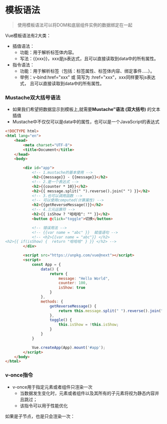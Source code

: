 # 模板语法

> 使用模板语法可以将DOM和底层组件实例的数据绑定在一起



Vue模板语法有2大类：

- 插值语法：
  - 功能：用于解析标签体内容。
  - 写法：{{xxx}}，xxx是js表达式，且可以直接读取到data中的所有属性。
- 指令语法：
  - 功能：用于解析标签（包括：标签属性、标签体内容、绑定事件.....）。
  - 举例：v-bind:href="xxx" 或  简写为 :href="xxx"，xxx同样要写js表达式， 且可以直接读取到data中的所有属性。





### Mustache双大括号语法



- 如果我们希望把数据显示到模板上,就需要**Mustache”语法 (双大括号)** 的文本插值
- Mustache中不仅仅可以是data中的属性，也可以是一个JavaScript的表达式



```html
<!DOCTYPE html>
<html lang="en">
    <head>
        <meta charset="UTF-8">
        <title>Document</title>
    </head>
    <body>

        <div id="app">
            <!-- 1.mustache的基本使用 -->
            <h2>{{message}} - {{message}}</h2>
            <!-- 2.是一个表达式 -->
            <h2>{{counter * 10}}</h2>
            <h2>{{ message.split(" ").reverse().join(" ") }}</h2>
            <!-- 3.也可以调用函数 -->
            <!-- 可以使用computed(计算属性) -->
            <h2>{{getReverseMessage()}}</h2>
            <!-- 4.三元运算符 -->
            <h2>{{ isShow ? "哈哈哈": "" }}</h2>
            <button @click="toggle">切换</button>

            <!-- 错误用法 -->
            <!-- {{var name = "abc" }}  赋值语句 -->
            <!-- <h2>{{var name = "abc"}} </h2>
<h2>{{ if(isShow) {  return "哈哈哈" } }} </h2> -->
        </div>

        <script src="https://unpkg.com/vue@next"></script>
        <script>
            const App = {
                data() {
                    return {
                        message: "Hello World",
                        counter: 100,
                        isShow: true
                    }
                },
                methods: {
                    getReverseMessage() {
                        return this.message.split(" ").reverse().join(" ");
                    },
                    toggle() {
                        this.isShow = !this.isShow;
                    }
                }
            }

            Vue.createApp(App).mount('#app');
        </script>
    </body>
</html>
```





### v-once指令

- v-once用于指定元素或者组件只渲染一次
  - 当数据发生变化时，元素或者组件以及其所有的子元素将视为静态内容并且跳过；
  - 该指令可以用于性能优化

如果是子节点，也是只会渲染一次： 

